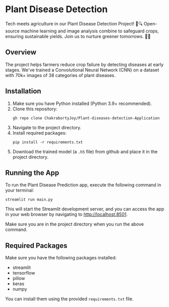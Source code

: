 

# Plant Disease Detection

Tech meets agriculture in our Plant Disease Detection Project! 🌱🔍 Open-source machine learning and image analysis combine to safeguard crops, ensuring sustainable yields. Join us to nurture greener tomorrows. 🌿🌾

## Overview

The project helps farmers reduce crop failure by detecting diseases at early stages. We've trained a Convolutional Neural Network (CNN) on a dataset with 70k+ images of 38 categories of plant diseases.

## Installation

1. Make sure you have Python installed (Python 3.9+ recommended).
2. Clone this repository:
   ```
   gh repo clone ChakrabortyJoy/Plant-diseases-detection-Application
   ```
3. Navigate to the project directory.
4. Install required packages:
   ```
   pip install -r requirements.txt
   ```
5. Download the trained model (a `.h5` file) from github and place it in the project directory.


## Running the App

To run the Plant Disease Prediction app, execute the following command in your terminal:
```
streamlit run main.py
```
This will start the Streamlit development server, and you can access the app in your web browser by navigating to [http://localhost:8501](http://localhost:8501).

Make sure you are in the project directory when you run the above command.

## Required Packages

Make sure you have the following packages installed:
- streamlit
- tensorflow
- pillow
- keras
- numpy

You can install them using the provided `requirements.txt` file.

